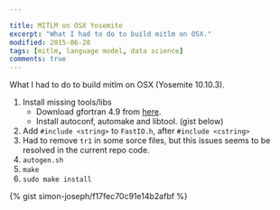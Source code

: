 ```yaml
---

title: MITLM on OSX Yosemite
excerpt: "What I had to do to build mitlm on OSX."
modified: 2015-06-28
tags: [mitlm, language model, data science]
comments: true
---
```


What I had to do to build mitlm on OSX (Yosemite 10.10.3).

1. Install missing tools/libs
    * Download gfortran 4.9 from [here](https://gcc.gnu.org/wiki/GFortranBinaries#MacOS).
    * Install autoconf, automake and libtool. (gist below)
2. Add `#include <string>` to `FastIO.h`, after `#include <cstring>`
3. Had to remove `tr1` in some sorce files, but this issues seems to be resolved in the current repo code.
4. `autogen.sh`
5. `make`
6. `sudo make install`

{% gist simon-joseph/f17fec70c91e14b2afbf %}
